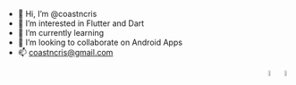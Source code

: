 - 👋 Hi, I’m @coastncris
- 👀 I’m interested in Flutter and Dart
- 🌱 I’m currently learning 
- 💞️ I’m looking to collaborate on Android Apps
- 📫 coastncris@gmail.com

<div float="right" align="right">
  <img width="5%" src="https://cdn.icon-icons.com/icons2/2107/PNG/512/file_type_flutter_icon_130599.png">
  <img width="5%" src="https://user-images.githubusercontent.com/26507463/53453892-49908900-3a04-11e9-9dce-77ed3d694326.png">
</div>
